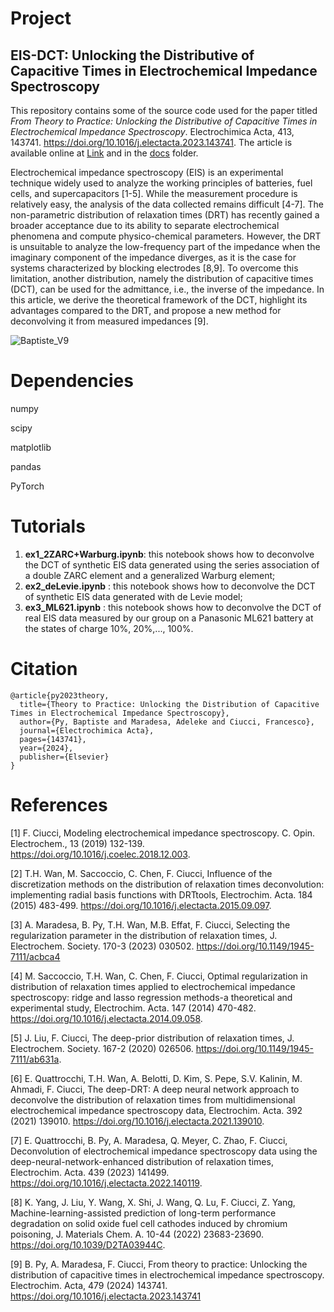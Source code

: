# Project

## EIS-DCT: Unlocking the Distributive of Capacitive Times in Electrochemical Impedance Spectroscopy

This repository contains some of the source code used for the paper titled *From Theory to Practice: Unlocking the Distributive of Capacitive Times in Electrochemical Impedance Spectroscopy*. Electrochimica Acta, 413, 143741. https://doi.org/10.1016/j.electacta.2023.143741. The article is available online at [Link](https://doi.org/10.1016/j.electacta.2023.143741) and in the [docs](docs) folder. 

Electrochemical impedance spectroscopy (EIS) is an experimental technique widely used to analyze the working principles of batteries, fuel cells, and supercapacitors [1-5]. While the measurement procedure is relatively easy, the analysis of the data collected remains difficult [4-7]. The non-parametric distribution of relaxation times (DRT) has recently gained a broader acceptance due to its ability to separate electrochemical phenomena and compute physico-chemical parameters. However, the DRT is unsuitable to analyze the low-frequency part of the impedance when the imaginary component of the impedance diverges, as it is the case for systems characterized by blocking electrodes [8,9]. To overcome this limitation, another distribution, namely the distribution of capacitive times (DCT), can be used for the admittance, i.e., the inverse of the impedance. In this article, we derive the theoretical framework of the DCT, highlight its advantages compared to the DRT, and propose a new method for deconvolving it from measured impedances [9]. 


![Baptiste_V9](https://github.com/ciuccislab/EIS-DCT/assets/57649983/12f90a85-7af4-473d-8e04-ddd97a4a705c)




# Dependencies
numpy

scipy

matplotlib

pandas

PyTorch

# Tutorials
1. **ex1_2ZARC+Warburg.ipynb**: this notebook shows how to deconvolve the DCT of synthetic EIS data generated using the series association of a double ZARC element and a generalized Warburg element;
2. **ex2_deLevie.ipynb** : this notebook shows how to deconvolve the DCT of synthetic EIS data generated with de Levie model;
3. **ex3_ML621.ipynb** : this notebook shows how to deconvolve the DCT of real EIS data measured by our group on a Panasonic ML621 battery at the states of charge 10%, 20%,..., 100%.

# Citation

```
@article{py2023theory,
  title={Theory to Practice: Unlocking the Distribution of Capacitive Times in Electrochemical Impedance Spectroscopy},
  author={Py, Baptiste and Maradesa, Adeleke and Ciucci, Francesco},
  journal={Electrochimica Acta},
  pages={143741},
  year={2024},
  publisher={Elsevier}
}

```

# References

[1] F. Ciucci, Modeling electrochemical impedance spectroscopy. C. Opin. Electrochem., 13 (2019) 132-139. https://doi.org/10.1016/j.coelec.2018.12.003.

[2] T.H. Wan, M. Saccoccio, C. Chen, F. Ciucci, Influence of the discretization methods on the distribution of relaxation times deconvolution: implementing radial basis functions with DRTtools, Electrochim. Acta. 184 (2015) 483-499. https://doi.org/10.1016/j.electacta.2015.09.097.

[3] A. Maradesa, B. Py, T.H. Wan, M.B. Effat, F. Ciucci, Selecting the regularization parameter in the distribution of relaxation times, J. Electrochem. Society. 170-3 (2023) 030502. https://doi.org/10.1149/1945-7111/acbca4 

[4] M. Saccoccio, T.H. Wan, C. Chen, F. Ciucci, Optimal regularization in distribution of relaxation times applied to electrochemical impedance spectroscopy: ridge and lasso regression methods-a theoretical and experimental study, Electrochim. Acta. 147 (2014) 470-482. https://doi.org/10.1016/j.electacta.2014.09.058.

[5] J. Liu, F. Ciucci, The deep-prior distribution of relaxation times, J. Electrochem. Society. 167-2 (2020) 026506. https://doi.org/10.1149/1945-7111/ab631a.

[6] E. Quattrocchi, T.H. Wan, A. Belotti, D. Kim, S. Pepe, S.V. Kalinin, M. Ahmadi, F. Ciucci, The deep-DRT: A deep neural network approach to deconvolve the distribution of relaxation times from multidimensional electrochemical impedance spectroscopy data, Electrochim. Acta. 392 (2021) 139010. https://doi.org/10.1016/j.electacta.2021.139010.

[7] E. Quattrocchi, B. Py, A. Maradesa, Q. Meyer, C. Zhao, F. Ciucci, Deconvolution of electrochemical impedance spectroscopy data using the deep-neural-network-enhanced distribution of relaxation times, Electrochim. Acta. 439 (2023) 141499. https://doi.org/10.1016/j.electacta.2022.140119.

[8] K. Yang, J. Liu, Y. Wang, X. Shi, J. Wang, Q. Lu, F. Ciucci, Z. Yang, Machine-learning-assisted prediction of long-term performance degradation on solid oxide fuel cell cathodes induced by chromium poisoning, J. Materials Chem. A. 10-44 (2022) 23683-23690. https://doi.org/10.1039/D2TA03944C.

[9] B. Py, A. Maradesa, F. Ciucci, From theory to practice: Unlocking the distribution of capacitive times in electrochemical impedance spectroscopy. Electrochim. Acta, 479 (2024) 143741. https://doi.org/10.1016/j.electacta.2023.143741

